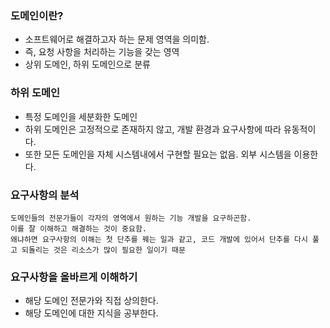 ### 도메인이란?
- 소프트웨어로 해결하고자 하는 문제 영역을 의미함.
- 즉, 요청 사항을 처리하는 기능을 갖는 영역
- 상위 도메인, 하위 도메인으로 분류

### 하위 도메인
- 특정 도메인을 세분화한 도메인
- 하위 도메인은 고정적으로 존재하지 않고, 개발 환경과 요구사항에 따라 유동적이다.
- 또한 모든 도메인을 자체 시스템내에서 구현할 필요는 없음. 외부 시스템을 이용한다.

### 요구사항의 분석
    도메인들의 전문가들이 각자의 영역에서 원하는 기능 개발을 요구하곤함.
    이를 잘 이해하고 해결하는 것이 중요함.
    왜냐하면 요구사항의 이해는 첫 단추를 꿰는 일과 같고, 코드 개발에 있어서 단추를 다시 풀고 되돌리는 것은 리소스가 많이 필요한 일이기 때문

### 요구사항을 올바르게 이해하기
- 해당 도메인 전문가와 직접 상의한다.
- 해당 도메인에 대한 지식을 공부한다.